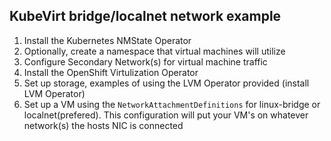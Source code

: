 ## KubeVirt bridge/localnet network example

1. Install the Kubernetes NMState Operator
2. Optionally, create a namespace that virtual machines will utilize
3. Configure Secondary Network(s) for virtual machine traffic
4. Install the OpenShift Virtulization Operator
5. Set up storage, examples of using the LVM Operator provided (install LVM Operator)
6. Set up a VM using the `NetworkAttachmentDefinitions` for linux-bridge or localnet(prefered). This configuration will put your VM's on whatever network(s) the hosts NIC is connected
